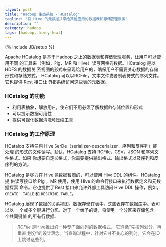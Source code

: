 ```yaml
---
layout: post
title: "Hadoop 生态系统 - HCatalog"
tagline: "将 Hive 的元数据共享给其他应用的数据表和存储管理服务"
description: ""
category: hadoop
tags: [hadoop, hive, hcat]
---
```

{% include JB/setup %}

Apache HCatalog 是基于 Hadoop 之上的数据表和存储管理服务，让用户可以使用不同
的工具来（例如，Pig，MR 和 Hive）读写网格的数据。HCatalog 是以 HDFS 的数据关
系视图的形式来呈现给用户的，确保用户不需要关心数据的存储形式和存储方式。
HCatalog 可以以RCFile，文本文件或者制表符式的序列文件。它也提供 Rest 接口让
外部系统访问这些表的元数据。

### HCatalog 的功能

+ 利用表抽象，解放用户，使它们不用必须了解数据的存储位置和形式
+ 可以提示数据可用性
+ 提供可视化数据清洗和压缩工具

### HCatalog 的工作原理

HCatalog 支持任何 Hive SerDe（serializer-descerializer，序列和反序列）能处理
的形式的文件读写。默认，HCatalog 支持 RCFile，CSV，JSON 和序列文件格式。如果
你想要自定义格式，你需要提供输出格式，输出格式以及序列和反序列的方法。

HCatalog 是尽力在 Hive  源数据智商的，可以使用 Hive DDL 的组件。HCatalog 提
供读写接口给 Pig ，MR 使用，使用 Hive 的命令行接口来执行数据定义和元数据探索
命令。它也提供了 Rest 接口来允许外部工具访问 Hive DDL 操作，例如，`CREATE 
TABLE` 和 `DESCRIBE TABLE`。

HCatalog 展现了数据的关系视图。数据存储在表中，这些表存在数据库中。表可以以
一个或多个键进行分区。对于一个给予的键，将使用一个分区来存储包含一个共同键值
的所有行数据。

> *RCFile* 是Hive推出的一种专门面向列的数据格式。 它遵循“先按列划分，再垂直
划分”的设计理念。当查询过程中，针对它并不关心的列时，它会在IO上跳过这些列。
